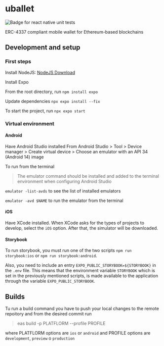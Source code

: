 # uballet

![Badge for react native unit tests](https://github.com/MarkoVrljicak/uballet/actions/workflows/unit-test.yml/badge.svg)

ERC-4337 compliant mobile wallet for Ethereum-based blockchains

## Development and setup

### First steps 

Install NodeJS: [NodeJS Download](https://nodejs.org/en/download/package-manager)

Install Expo

From the root directory, run `npm install expo`

Update dependencies `npx expo install --fix`

To start the project, run `npx expo start`

### Virtual environment

#### Android 

Have Android Studio installed
From Android Studio > Tool > Device manager > Create virtual device > Choose an emulator with an API 34 (Android 14) image

To run from the terminal

> The emulator command should be installed and added to the terminal environment when configuring Android Studio

`emulator -list-avds` to see the list of installed emulators

`emulator -avd $NAME` to run the emulator from the terminal 

#### iOS

Have XCode installed. When XCode asks for the types of projects to develop, select the `iOS` option. After that, the simulator will be downloaded.

#### Storybook

To run storybook, you must run one of the two scripts `npm run storybook:ios` or `npm run storybook:android`.

Also, you need to include an entry `EXPO_PUBLIC_STORYBOOK=${STORYBOOK}` in the `.env` file. This means that the environment variable `STORYBOOK` which is set in the previously mentioned scripts, is made available to the application through the variable `EXPO_PUBLIC_STORYBOOK`.

## Builds

Tu run a build command  you have to push your local changes to the remote repoitory and from the desired commit run

> eas build -p PLATFLORM --profile PROFILE

where PLATFLORM options are `ios` or `android` and PROFILE options are `development`, `preview` o `production`
